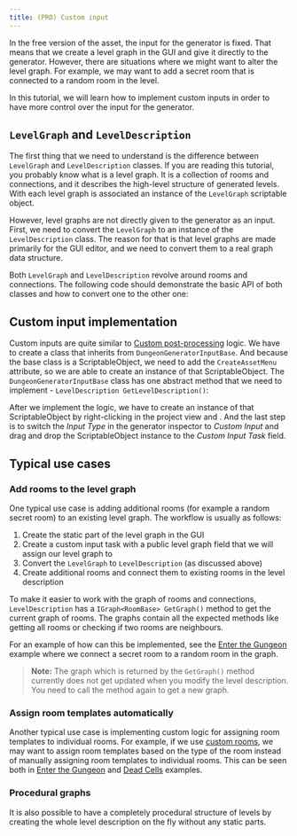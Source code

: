 ```yaml
---
title: (PRO) Custom input
---
```


In the free version of the asset, the input for the generator is fixed. That means that we create a level graph in the GUI and give it directly to the generator. However, there are situations where we might want to alter the level graph. For example, we may want to add a secret room that is connected to a random room in the level.

In this tutorial, we will learn how to implement custom inputs in order to have more control over the input for the generator.

## ```LevelGraph``` and ```LevelDescription```

The first thing that we need to understand is the difference between ```LevelGraph``` and ```LevelDescription``` classes. If you are reading this tutorial, you probably know what is a level graph. It is a collection of rooms and connections, and it describes the high-level structure of generated levels. With each level graph is associated an instance of the ```LevelGraph``` scriptable object. 

However, level graphs are not directly given to the generator as an input. First, we need to convert the ```LevelGraph``` to an instance of the ```LevelDescription``` class. The reason for that is that level graphs are made primarily for the GUI editor, and we need to convert them to a real graph data structure.

Both ```LevelGraph``` and ```LevelDescription``` revolve around rooms and connections. The following code should demonstrate the basic API of both classes and how to convert one to the other one:

<ExternalCode name="2d_customInput_full" />

## Custom input implementation

Custom inputs are quite similar to [Custom post-processing](../generators/post-process.md) logic. We have to create a class that inherits from `DungeonGeneratorInputBase`. And because the base class is a ScriptableObject, we need to add the `CreateAssetMenu` attribute, so we are able to create an instance of that ScriptableObject. The `DungeonGeneratorInputBase` class has one abstract method that we need to implement - `LevelDescription GetLevelDescription()`:

<ExternalCode name="2d_customInput_simple" />

After we implement the logic, we have to create an instance of that ScriptableObject by right-clicking in the project view and <Path path="2d:Examples/Docs/My custom input" />. And the last step is to switch the *Input Type* in the generator inspector to *Custom Input* and drag and drop the ScriptableObject instance to the *Custom Input Task* field.

## Typical use cases

### Add rooms to the level graph

One typical use case is adding additional rooms (for example a random secret room) to an existing level graph. The workflow is usually as follows:

1. Create the static part of the level graph in the GUI
2. Create a custom input task with a public level graph field that we will assign our level graph to
3. Convert the `LevelGraph` to `LevelDescription` (as discussed above)
4. Create additional rooms and connect them to existing rooms in the level description

To make it easier to work with the graph of rooms and connections, `LevelDescription` has a `IGraph<RoomBase> GetGraph()` method to get the current graph of rooms. The graphs contain all the expected methods like getting all rooms or checking if two rooms are neighbours.

For an example of how can this be implemented, see the [Enter the Gungeon](../examples/enter-the-gungeon.md) example where we connect a secret room to a random room in the graph.

> **Note:** The graph which is returned by the `GetGraph()` method currently does not get updated when you modify the level description. You need to call the method again to get a new graph.

### Assign room templates automatically

Another typical use case is implementing custom logic for assigning room templates to individual rooms. For example, if we use [custom rooms](../basics/level-graphs#pro-custom-rooms-and-connections), we may want to assign room templates based on the type of the room instead of manually assigning room templates to individual rooms. This can be seen both in [Enter the Gungeon](../examples/enter-the-gungeon.md) and [Dead Cells](../examples/dead-cells.md) examples.

### Procedural graphs

It is also possible to have a completely procedural structure of levels by creating the whole level description on the fly without any static parts.